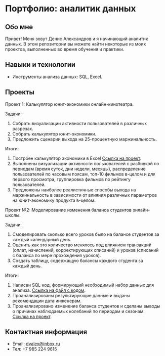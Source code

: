 # Портфолио: аналитик данных 

## Обо мне

Привет! Меня зовут Денис Александров и я начинающий аналитик данных. В этом репозитории вы можете найти некоторые из моих проектов, выполненных во время обучения и практики.

## Навыки и технологии

 - Инструменты анализа данных: SQL, Excel.

## Проекты

Проект 1: Калькулятор юнит-экономики онлайн-кинотеатра.

Задачи:
1. Собрать визуализации активности пользователей в различных разрезах.
2. Собрать калькулятор юнит-экономики.
3. Предложить сценарии выхода на 25-процентную маржинальность.

Итоги:
1. Построен калькулятор экономики в Excel <a href="https://github.com/Den-Alex-portfolio/portfolio/blob/main/%D0%9F%D1%80%D0%BE%D0%B5%D0%BA%D1%82%20%E2%84%961.xlsx">Ссылка на проект</a>.
2. Выполнены визуализации активности пользователей  с разбивкой по периодам (время суток, дни недели, месяцы), распределение пользователей по часовым поясам, топ-10 фильмов в-целом и для первого просмотра, группировка фильмов по рейтингу пользователей.
3. Предложены наиболее реалистичные способы выхода на маржинальность в зависимости от влияния различных параметров на юнит-экономику продукта в-целом.



Проект №2: Моделирование изменения баланса студентов онлайн-школы.

Задачи:
1. Смоделировать сколько всего уроков было на балансе студентов за каждый календарный день.
2. Оценить как это количество менялось под влиянием транзакций (оплат, начислений, корректирующих списаний) и уроков (списаний с баланса по мере прохождения уроков).
3. Создать таблицу, содержащую балансы каждого студента за каждый день.

Итоги:
1. Написан SQL-код, формирующий необходимый набор данных для анализа. <a href="https://github.com/Den-Alex-portfolio/portfolio/blob/main/%D0%9F%D1%80%D0%BE%D0%B5%D0%BA%D1%82%20%E2%84%962%20%D0%9A%D0%BE%D0%B4.docx">Ссылка на файл с кодом</a>.
2. Проанализированы результирующие данные и выданы рекомендации дата инженерам.
3. Проанализировано изменение баланса студентов и сделаны выводы о причинах наблюдаемых колебаний по периодам и сезонам. <a href="https://github.com/Den-Alex-portfolio/portfolio/blob/main/%D0%9F%D1%80%D0%BE%D0%B5%D0%BA%D1%82%20%E2%84%962.xlsx">Ссылка на проект</a>.

   
## Контактная информация

 - Email: dvalex@inbox.ru
 - Тел: +7 985 224 9615

